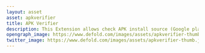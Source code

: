```yaml
---
layout: asset
asset: apkverifier
title: APK Verifier
description: This Extension allows check APK install source (Google play or not) and get APK bundle id to compare with project bundle id (case, when APK is hacked)
opengraph_image: https://www.defold.com/images/assets/apkverifier-thumb.jpg
twitter_image: https://www.defold.com/images/assets/apkverifier-thumb.jpg
---
```

